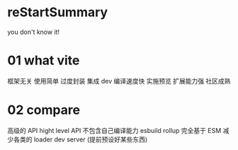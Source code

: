 # reStartSummary

you don't know it!

# 01 what vite

框架无关 使用简单
过度封装 集成 dev
编译速度快 实施预览
扩展能力强 社区成熟

# 02 compare

高级的 API hight level API
不包含自己编译能力 esbuild rollup
完全基于 ESM
减少各类的 loader dev server
(提前预设好某些东西)
